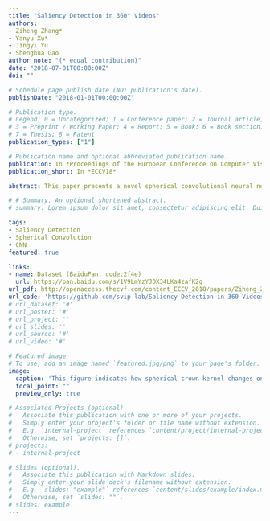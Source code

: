 ```yaml
---
title: "Saliency Detection in 360° Videos"
authors:
- Ziheng Zhang*
- Yanyu Xu*
- Jingyi Yu
- Shenghua Gao
author_note: "(* equal contribution)"
date: "2018-07-01T00:00:00Z"
doi: ""

# Schedule page publish date (NOT publication's date).
publishDate: "2018-01-01T00:00:00Z"

# Publication type.
# Legend: 0 = Uncategorized; 1 = Conference paper; 2 = Journal article;
# 3 = Preprint / Working Paper; 4 = Report; 5 = Book; 6 = Book section;
# 7 = Thesis; 8 = Patent
publication_types: ["1"]

# Publication name and optional abbreviated publication name.
publication: In *Proceedings of the European Conference on Computer Vision, 2018*
publication_short: In *ECCV18*

abstract: This paper presents a novel spherical convolutional neural network based scheme for saliency detection for 360 videos. Specifically, in our spherical convolution neural network definition, kernel is defined on a spherical crown, and the convolution involves the rotation of the kernel along the sphere. Considering that the 360 videos are usually stored with equirectangular panorama, we propose to implement the spherical convolution on panorama by stretching and rotating the kernel based on the location of patch to be convolved. Compared with existing spherical convolution, our definition has the parameter sharing property, which would greatly reduce the parameters to be learned. We further take the temporal coherence of the viewing process into consideration, and propose a sequential saliency detection by leveraging a spherical U-Net. To validate our approach, we construct a large-scale 360 videos saliency detection benchmark that consists of 104 360 videos viewed by 20+ human subjects. Comprehensive experiments validate the effectiveness of our spherical U-net for 360 video saliency detection.

# # Summary. An optional shortened abstract.
# summary: Lorem ipsum dolor sit amet, consectetur adipiscing elit. Duis posuere tellus ac convallis placerat. Proin tincidunt magna sed ex sollicitudin condimentum.

tags:
- Saliency Detection
- Spherical Convolution
- CNN
featured: true

links:
- name: Dataset (BaiduPan, code:2f4e)
  url: https://pan.baidu.com/s/1V9LmYzYJDX34LKa4zafK2g
url_pdf: http://openaccess.thecvf.com/content_ECCV_2018/papers/Ziheng_Zhang_Saliency_Detection_in_ECCV_2018_paper.pdf
url_code: 'https://github.com/svip-lab/Saliency-Detection-in-360-Videos'
# url_dataset: '#'
# url_poster: '#'
# url_project: ''
# url_slides: ''
# url_source: '#'
# url_video: '#'

# Featured image
# To use, add an image named `featured.jpg/png` to your page's folder. 
image:
  caption: 'This figure indicates how spherical crown kernel changes on sphere and projected panorama from north pole to south pole with angle interval equaling π=4. The first raw is the region of the spherical crown kernel on sphere. The second raw shows the region of spherical crown kernel on the projected panorama. The third row shows sampling grid corresponding to each kernel location. Red curve represents θ sampling grid and blue curve represents φ sampling grid.'
  focal_point: ""
  preview_only: true

# Associated Projects (optional).
#   Associate this publication with one or more of your projects.
#   Simply enter your project's folder or file name without extension.
#   E.g. `internal-project` references `content/project/internal-project/index.md`.
#   Otherwise, set `projects: []`.
# projects:
# - internal-project

# Slides (optional).
#   Associate this publication with Markdown slides.
#   Simply enter your slide deck's filename without extension.
#   E.g. `slides: "example"` references `content/slides/example/index.md`.
#   Otherwise, set `slides: ""`.
# slides: example
---
```


<!-- {{% alert note %}}
Click the *Cite* button above to demo the feature to enable visitors to import publication metadata into their reference management software.
{{% /alert %}}

{{% alert note %}}
Click the *Slides* button above to demo Academic's Markdown slides feature.
{{% /alert %}}

Supplementary notes can be added here, including [code and math](https://sourcethemes.com/academic/docs/writing-markdown-latex/). -->


